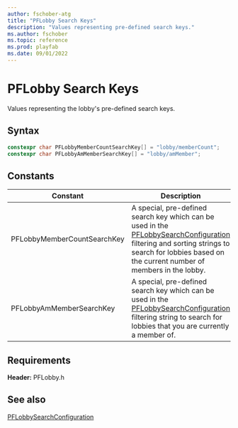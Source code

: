 ```yaml
---
author: fschober-atg
title: "PFLobby Search Keys"
description: "Values representing pre-defined search keys."
ms.author: fschober
ms.topic: reference
ms.prod: playfab
ms.date: 09/01/2022
---
```


# PFLobby Search Keys

Values representing the lobby's pre-defined search keys.

## Syntax
  
```cpp
constexpr char PFLobbyMemberCountSearchKey[] = "lobby/memberCount";
constexpr char PFLobbyAmMemberSearchKey[] = "lobby/amMember";
```
  
## Constants
  
| Constant | Description | Example |
| --- | --- | --- |
| PFLobbyMemberCountSearchKey | A special, pre-defined search key which can be used in the [PFLobbySearchConfiguration](../structs/pflobbysearchconfiguration.md) filtering and sorting strings to search for lobbies based on the current number of members in the lobby. | "lobby/memberCount lt 5" |
| PFLobbyAmMemberSearchKey | A special, pre-defined search key which can be used in the [PFLobbySearchConfiguration](../structs/pflobbysearchconfiguration.md) filtering string to search for lobbies that you are currently a member of. | "lobby/amMember eq true" |
  
## Requirements
  
**Header:** PFLobby.h
  
## See also
[PFLobbySearchConfiguration](../structs/pflobbysearchconfiguration.md)
